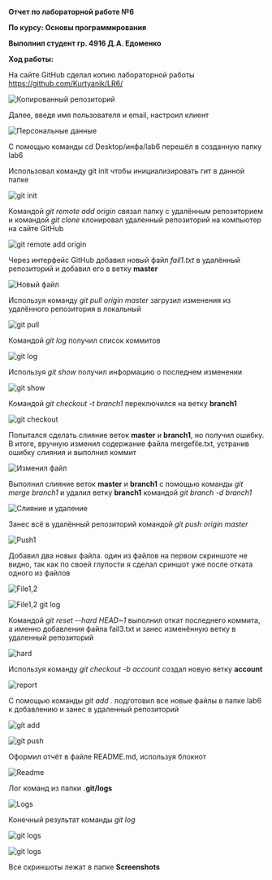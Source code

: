 ﻿**Отчет по лабораторной работе №6** 

**По курсу: Основы программирования**

**Выполнил студент гр. 4916 Д.А. Едоменко**


**Ход работы:**

На сайте GitHub сделал копию лабораторной работы https://github.com/Kurtyanik/LR6/

![Копированный репозиторий](Screenshots/Screenshot1.png)

Далее, введя имя пользователя и email, настроил клиент

![Персональные данные](Screenshots/Screenshot2.png)

С помощью команды cd Desktop/инфа/lab6  перешёл в созданную папку lab6

Использовал команду git init чтобы инициализировать гит в данной папке

![git init](Screenshots/Screenshot3.png)

Командой _git remote add origin_ связал папку с удалённым репозиторием и командой _git clone_ клонировал удаленный репозиторий на компьютер на сайте GitHub

![git remote add origin](Screenshots/Screenshot4.png)

Через интерфейс GitHub добавил новый файл _fail1.txt_ в удалённый репозиторий и добавил его в ветку **master**

![Новый файл](Screenshots/Screenshot5.png)


Используя команду _git pull origin master_ загрузил изменения из удалённого репозитория в локальный

![git pull](Screenshots/Screenshot6.png)


Командой _git log_ получил список коммитов

![git log](Screenshots/Screenshot7.png)

Используя _git show_ получил  информацию о последнем изменении

![git show](Screenshots/Screenshot8.png)

Командой _git checkout -t branch1_ переключился на ветку **branch1**

![git checkout](Screenshots/Screenshot9.png)


Попытался сделать слияние веток **master** и **branch1**, но получил ошибку. В итоге, вручную изменил содержание файла mergefile.txt, устранив ошибку слияния и выполнил коммит

![Изменил файл](Screenshots/Screenshot10.png)

Выполнил слияние веток **master** и **branch1** с помощью команды _git merge branch1_ и удалил ветку **branch1** командой _git branch -d branch1_

![Слияние и удаление](Screenshots/Screenshot11.png)

Занес всё в удалённый репозиторий командой _git push origin master_ 

![Push1](Screenshots/Screenshot12.png)

Добавил два новых файла. один из файлов на первом скриншоте не видно, так как по своей глупости я сделал сриншот уже после отката одного из файлов

![File1,2](Screenshots/Screenshot13.png)

![File1,2 git log](Screenshots/Screenshot14.png)

Командой _git reset --hard HEAD~1_ выполнил откат последнего коммита, а именно добавления файла fail3.txt и занес изменённую ветку в удаленный репозиторий

![hard](Screenshots/Screenshot15.png)


Используя команду _git checkout -b account_ создал новую ветку **account**

![report](Screenshots/Screenshot16.png)

С помощью команды _git add ._ подготовил все новые файлы в папке lab6 к добавлению и занес в удаленный репозиторий

![git add](Screenshots/Screenshot18.png)

![git push](Screenshots/Screenshot19.png)

Оформил отчёт в файле README.md, используя блокнот

![Readme](Screenshots/Screenshot20.png)

Лог команд из папки **.git/logs**

![Logs](Screenshots/Screenshot21.png)

Конечный результат команды _git log_

![git logs](Screenshots/Screenshot22.png)

![git logs](Screenshots/Screenshot22.png)

Все скриншоты лежат в папке **Screenshots**
